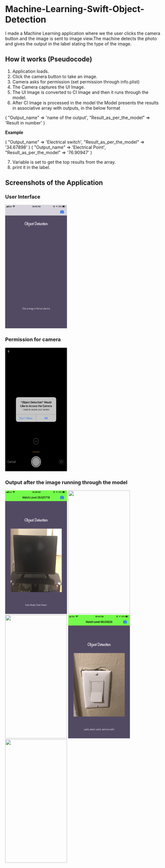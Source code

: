 # Machine-Learning-Swift-Object-Detection
I made a Machine Learning application where we the user clicks the camera button and the image is sent to image view.The machine detects the photo and gives the output in the label stating the type of the image. 


## How it works (Pseudocode)
1. Application loads.
2. Click the camera button to take an image.
3. Camera asks for permission (set permission through info.plist)
4. The Camera captures the UI Image.
5. The UI Image is converted to CI Image and then it runs through the model.
6. After CI Image is processed in the model the Model presents the results in associative array with outputs, in the below format


(
                          "Output_name" => 'name of the output',
                          "Result_as_per_the_model" => 'Result in number'
                              )
                              
**Example** 
 
 
(
                          "Output_name" => 'Electrical switch',
                          "Result_as_per_the_model" => '34.67898'
                              )
(
                          "Output_name" => 'Electrical Point',
                          "Result_as_per_the_model" => '76.90947'
                              )
                              
7. Variable is set to get the top results from the array.
8. print it in the label.


## Screenshots of the Application

### User Interface

<img src="Screenshot/User_interface.PNG" width="200" height="400" />

### Permission for camera
<img src="Screenshot/Permission'.PNG" width="200" height="400" />

### Output after the image running through the model

<img src="Screenshot/Demo1.PNG" width="200" height="400" />
<img src="Screenshot/Demo2.PNG" width="200" height="400" />
<img src="Screenshot/Demo3.PNG" width="200" height="400" />
<img src="Screenshot/Demo4.PNG" width="200" height="400" />
<img src="Screenshot/Demo5.PNG" width="200" height="400" />

